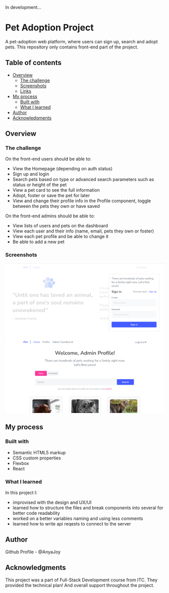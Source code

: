 In development...

<!-- Deployed link: https://tweet-out.web.app -->

# Pet Adoption Project

A pet-adoption web platform, where users can sign up, search and adopt pets. This repository only contains front-end part of the project.

## Table of contents

- [Overview](#overview)
  - [The challenge](#the-challenge)
  - [Screenshots](#screenshots)
  - [Links](#links)
- [My process](#my-process)
  - [Built with](#built-with)
  - [What I learned](#what-i-learned)
- [Author](#author)
- [Acknowledgments](#acknowledgments)

## Overview

### The challenge

On the front-end users should be able to:

- View the Homepage (depending on auth status)
- Sign up and login
- Search pets based on type or advanced search parameters such as status or height of the pet
- View a pet card to see the full information
- Adopt, foster or save the pet for later
- View and change their profile info in the Profile component, toggle between the pets they own or have saved

On the front-end admins should be able to:

- View lists of users and pets on the dashboard
- View each user and their info (name, email, pets they own or foster)
- View each pet profile and be able to change it
- Be able to add a new pet

### Screenshots

![](./screenshots/Screenshot_3.png)
![](./screenshots/Screenshot_1.png)

<!-- ### Links

- Live Site URL: [tweet-out.web.app](https://tweet-out.web.app) -->

## My process

### Built with

- Semantic HTML5 markup
- CSS custom properties
- Flexbox
- React

### What I learned
In this project I:
- improvised with the design and UX/UI
- learned how to structure the files and break components into several for better code readability
- worked on a better variables naming and using less comments
- learned how to write api reqests to connect to the server

## Author

Github Profile - @AnyaJoy

## Acknowledgments

This project was a part of Full-Stack Development course from ITC. They provided the technical plan! And overall support throughout the project.

